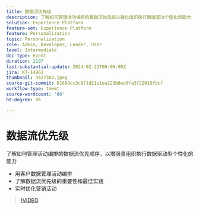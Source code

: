 ```yaml
---
title: 数据流优先级
description: 了解如何管理活动编排的数据流优先级以强化组织执行数据驱动个性化的能力 — 利用客户数据管理活动编排 — 了解数据流优先级的重要性和最佳实践 — 实时优化营销活动
solution: Experience Platform
feature-set: Experience Platform
feature: Personalization
topic: Personalization
role: Admin, Developer, Leader, User
level: Intermediate
doc-type: Event
duration: 2107
last-substantial-update: 2024-02-22T00:00:00Z
jira: KT-14961
thumbnail: 3427302.jpeg
source-git-commit: 01689cc3c8f1d21e1ea223b8ee0fa3f22019fbcf
workflow-type: tm+mt
source-wordcount: '86'
ht-degree: 0%

---
```



# 数据流优先级

了解如何管理活动编排的数据流优先顺序，以增强贵组织执行数据驱动型个性化的能力

- 用客户数据管理活动编排
- 了解数据流优先级的重要性和最佳实践
- 实时优化营销活动

>[!VIDEO](https://video.tv.adobe.com/v/3427302/?learn=on)
